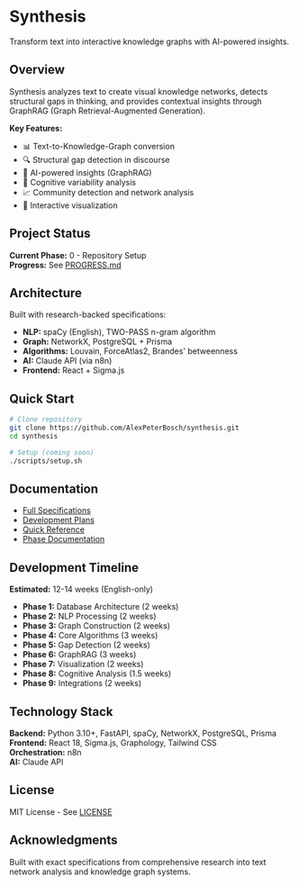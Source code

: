 # Synthesis

Transform text into interactive knowledge graphs with AI-powered insights.

## Overview

Synthesis analyzes text to create visual knowledge networks, detects structural gaps in thinking, and provides contextual insights through GraphRAG (Graph Retrieval-Augmented Generation).

**Key Features:**
- 📊 Text-to-Knowledge-Graph conversion
- 🔍 Structural gap detection in discourse
- 🤖 AI-powered insights (GraphRAG)
- 🧠 Cognitive variability analysis
- 📈 Community detection and network analysis
- 🎨 Interactive visualization

## Project Status

**Current Phase:** 0 - Repository Setup  
**Progress:** See [PROGRESS.md](PROGRESS.md)

## Architecture

Built with research-backed specifications:
- **NLP:** spaCy (English), TWO-PASS n-gram algorithm
- **Graph:** NetworkX, PostgreSQL + Prisma
- **Algorithms:** Louvain, ForceAtlas2, Brandes' betweenness
- **AI:** Claude API (via n8n)
- **Frontend:** React + Sigma.js

## Quick Start
```bash
# Clone repository
git clone https://github.com/AlexPeterBosch/synthesis.git
cd synthesis

# Setup (coming soon)
./scripts/setup.sh
```

## Documentation

- [Full Specifications](SPECIFICATIONS.md)
- [Development Plans](docs/research/)
- [Quick Reference](docs/research/quick-reference.md)
- [Phase Documentation](docs/phases/)

## Development Timeline

**Estimated:** 12-14 weeks (English-only)

- **Phase 1:** Database Architecture (2 weeks)
- **Phase 2:** NLP Processing (2 weeks)
- **Phase 3:** Graph Construction (2 weeks)
- **Phase 4:** Core Algorithms (3 weeks)
- **Phase 5:** Gap Detection (2 weeks)
- **Phase 6:** GraphRAG (3 weeks)
- **Phase 7:** Visualization (2 weeks)
- **Phase 8:** Cognitive Analysis (1.5 weeks)
- **Phase 9:** Integrations (2 weeks)

## Technology Stack

**Backend:** Python 3.10+, FastAPI, spaCy, NetworkX, PostgreSQL, Prisma  
**Frontend:** React 18, Sigma.js, Graphology, Tailwind CSS  
**Orchestration:** n8n  
**AI:** Claude API

## License

MIT License - See [LICENSE](LICENSE)

## Acknowledgments

Built with exact specifications from comprehensive research into text network analysis and knowledge graph systems.
